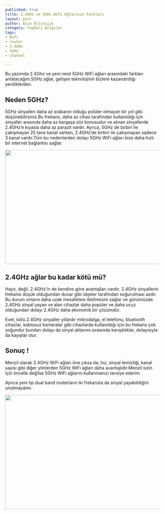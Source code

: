 ```yaml
---
published: true
title: 2.4GHz ve 5GHz WiFi Ağlarının Farkları
layout: post
author: Asım Altınışık
category: faydalı bilgiler
tags:
- WiFi
- router
- 2.4GHz
- 5GHz
- channel

---
```

Bu yazımda 2.4Ghz ve yeni nesil 5GHz WiFi ağları arasındaki farkları anlatacağım.5GHz ağlar, gelişen teknolojinin bizlere kazandırdığı yeniliklerden.

## Neden 5GHz?

5GHz sinyalleri daha az arabanın olduğu polüler olmayan bir yol gibi düşünebilirsiniz.Bu frekans, daha az cihaz tarafından kullanıldığı için sinyaller arasında daha az kargaşa söz konusudur ve alınan sinyallerde 2.4GHz’e kıyasla daha az parazit vardır. Ayrıca, 5GHz de birbiri ile çakışmayan 25 tane kanal varken, 2.4GHz’de birbiri ile çakışmayan sadece 3 kanal vardır.Tüm bu nedenlerden dolayı 5GHz WiFi ağları bize daha hızlı bir internet bağlantısı sağlar.

<img title="" src="https://github.com/mustafa-altinisik/mustafa-altinisik.github.io/blob/master/images/Kendi internet hızımın karşılaştırması(100Mbps).png?raw=true" alt="" width="600" height="371" />

## 2.4GHz ağlar bu kadar kötü mü?

Hayır, değil. 2.4GHz’in de kendine göre avantajları vardır. 2.4GHz sinyallerin frekansı düşük olduğundan duvar gibi objeler tarafından soğurulması azdır. Bu durum onların daha uzak mesafelere iletilmesini sağlar ve günümüzde 2.4GHz sinyal yayan ve alan cihazlar daha popüler ve daha ucuz olduğundan dolayı 2.4GHz daha ekonomik bir çözümdür.
  
Evet, kötü.2.4GHz sinyaller yıllardır mikrodalga, el telefonu, bluetooth cihazlar, kablosuz kameralar gibi cihazlarda kullanıldığı için bu frekans çok yoğundur bundan dolayı da sinyal aktarımı sırasında karışıklıklar, dolayısıyla da kayıplar olur.

## Sonuç !

Menzil olarak 2.4GHz WiFi ağları öne çıksa da; hız, sinyal temizliği, kanal sayısı gibi diğer yönlerden 5GHz WiFi ağları daha avantajlıdır.Menzil sizin için öncelik değilse 5GHz WiFi ağlarını kullanmanızı tavsiye ederim.

Ayrıca yeni tip dual band routerların iki frekansta da sinyal yayabildiğini unutmayalım.

<img title="" src="https://github.com/mustafa-altinisik/mustafa-altinisik.github.io/blob/master/images/2.4GHz ile 5GHz  Karşılaştırması (1).png?raw=true" alt="" width="600" height="371" />


